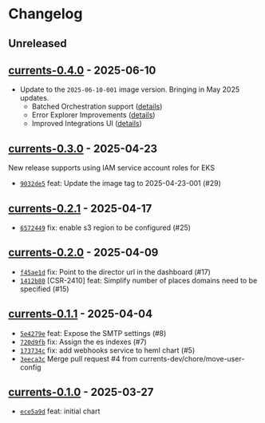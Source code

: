 # Changelog

## Unreleased

## [currents-0.4.0](https://github.com/currents-dev/helm-charts/releases/tag/currents-0.4.0) - 2025-06-10

- Update to the `2025-06-10-001` image version. Bringing in May 2025 updates.
  - Batched Orchestration support ([details]((https://changelog.currents.dev/changelog/more-effective-ci-orchestration-currentsplaywright1130)))
  - Error Explorer Improvements ([details](https://changelog.currents.dev/changelog/error-explorer-improvements))
  - Improved Integrations UI ([details](https://changelog.currents.dev/changelog/improved-integrations))

## [currents-0.3.0](https://github.com/currents-dev/helm-charts/releases/tag/currents-0.3.0) - 2025-04-23

New release supports using IAM service account roles for EKS

- [`9032de5`](https://github.com/currents-dev/helm-charts/commit/9032de5fa3bd814cb1cfe4600d4d747feafe01b2) feat: Update the image tag to 2025-04-23-001 (#29)

## [currents-0.2.1](https://github.com/currents-dev/helm-charts/releases/tag/currents-0.2.1) - 2025-04-17

- [`6572449`](https://github.com/currents-dev/helm-charts/commit/65724496022119dd21084e36a2ea57d69275e2cb) fix: enable s3 region to be configured (#25)

## [currents-0.2.0](https://github.com/currents-dev/helm-charts/releases/tag/currents-0.2.0) - 2025-04-09

- [`f45ae1d`](https://github.com/currents-dev/helm-charts/commit/f45ae1d6b3239ba9e6b2383c8e30b507dc7e1670) fix: Point to the director url in the dashboard (#17)
- [`1412b80`](https://github.com/currents-dev/helm-charts/commit/1412b80a26c12f854b94261341c70bfe0c8caa78) [CSR-2410] feat: Simplify number of places domains need to be specified (#15)

## [currents-0.1.1](https://github.com/currents-dev/helm-charts/releases/tag/currents-0.1.1) - 2025-04-04

- [`5e4279e`](https://github.com/currents-dev/helm-charts/commit/5e4279e1344e8e5ec47812ffd1891ff0cd1630ea) feat: Expose the SMTP settings (#8)
- [`720d9fb`](https://github.com/currents-dev/helm-charts/commit/720d9fb255867ff3201322ffa215a2a0e7ff4793) fix: Assign the es indexes (#7)
- [`173734c`](https://github.com/currents-dev/helm-charts/commit/173734cfab8b4f35667d9df0c8388be6d1d2a33a) fix: add webhooks service to heml chart (#5)
- [`3eeca3c`](https://github.com/currents-dev/helm-charts/commit/3eeca3c217fa9af7d5ed8205572faa2b334be0ea) Merge pull request #4 from currents-dev/chore/move-user-config

## [currents-0.1.0](https://github.com/currents-dev/helm-charts/releases/tag/currents-0.1.0) - 2025-03-27

- [`ece5a9d`](https://github.com/currents-dev/helm-charts/commit/ece5a9dbe3b3402503a6b73cee75e692bb7ec6f1) feat: initial chart
